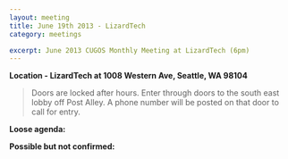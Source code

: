 ```yaml
---
layout: meeting
title: June 19th 2013 - LizardTech
category: meetings

excerpt: June 2013 CUGOS Monthly Meeting at LizardTech (6pm)
---
```


__Location - LizardTech at 1008 Western Ave, Seattle, WA 98104__ 

> Doors are locked after hours. Enter through doors to the south east lobby off Post Alley. A phone number will be posted on that door to call for entry.

__Loose agenda:__

__Possible but not confirmed:__


